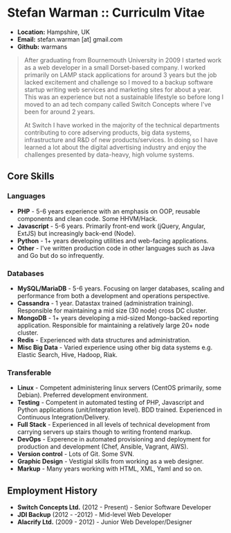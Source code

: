 Stefan Warman :: Curriculm Vitae
=============

* **Location:** Hampshire, UK
* **Email:** stefan.warman [at] gmail.com
* **Github:** warmans

> After graduating from Bournemouth University in 2009 I started work as a web developer in a small
> Dorset-based company. I worked primarily on LAMP stack applications for around 3 years but the job 
> lacked excitement and challenge so I moved to a backup software startup writing web services and marketing sites 
> for about a year. This was an experience but not a sustainable lifestyle so before long I moved to an ad tech
> company called Switch Concepts where I've been for around 2 years.
>
> At Switch I have worked in the majority of the technical departments contributing to core adserving products,
> big data systems, infrastructure and R&D of new products/services. In doing so I have learned a lot about 
> the digital advertising industry and enjoy the challenges presented by data-heavy, high volume systems.

Core Skills
------------

### Languages

* **PHP** - 5-6 years experience with an emphasis on OOP, reusable components and clean code. Some HHVM/Hack.
* **Javascript** - 5-6 years. Primarily front-end work (jQuery, Angular, ExtJS) but increasingly back-end (Node).
* **Python** - 1+ years developing utilities and web-facing applications.
* **Other** - I've written production code in other languages such as Java and Go but do so infrequently.

### Databases

* **MySQL/MariaDB** - 5-6 years. Focusing on larger databases, scaling and performance from both a development and operations perspective.
* **Cassandra** - 1 year. Datastax trained (administration training). Responsible for maintaining a mid size (30 node) cross DC cluster.
* **MongoDB** - 1+ years developing a mid-sized Mongo-backed reporting application. Responsible for maintaining a relatively large 20+ node cluster.
* **Redis** - Experienced with data structures and administration.
* **Misc Big Data** - Varied experience using other big data systems e.g. Elastic Search, Hive, Hadoop, Riak.

### Transferable

* **Linux** - Competent administering linux servers (CentOS primarily, some Debian). Preferred development environment.
* **Testing** - Competent in automated testing of PHP, Javascript and Python applications (unit/integration level). BDD trained. Experienced in Continuous Integration/Delivery.
* **Full Stack** - Experienced in all levels of technical development from carrying servers up stairs though to writing frontend markup.
* **DevOps** - Experence in automated provisioning and deployment for production and development (Chef, Ansible, Vagrant, AWS).
* **Version control** - Lots of Git. Some SVN.
* **Graphic Design** - Vestigial skills from working as a web designer.
* **Markup** - Many years working with HTML, XML, Yaml and so on.

Employment History
------------------
* **Switch Concepts Ltd.** (2012 - Present) - Senior Software Developer
* **JDI Backup** (2012 - -2012) - Mid-level Web Developer
* **Alacrify Ltd.** (2009 - 2012)  - Junior Web Developer/Designer
